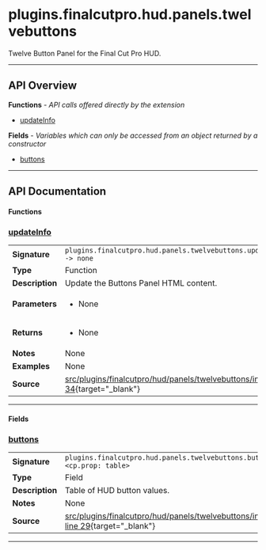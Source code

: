 # plugins.finalcutpro.hud.panels.twelvebuttons

Twelve Button Panel for the Final Cut Pro HUD.

---

## API Overview
**Functions** - _API calls offered directly by the extension_
 * [updateInfo](#updateinfo)

**Fields** - _Variables which can only be accessed from an object returned by a constructor_
 * [buttons](#buttons)


---

## API Documentation

#### Functions


### [updateInfo](#updateinfo)

|                                             |                                                                                     |
| --------------------------------------------|-------------------------------------------------------------------------------------|
| **Signature**                               | `plugins.finalcutpro.hud.panels.twelvebuttons.updateInfo() -> none`                                                                    |
| **Type**                                    | Function                                                                     |
| **Description**                             | Update the Buttons Panel HTML content.                                                                     |
| **Parameters**                              | <ul><li>None</li></ul> |
| **Returns**                                 | <ul><li>None</li></ul>          |
| **Notes**                                   | None |
| **Examples**                                | None |
| **Source**                                  | [src/plugins/finalcutpro/hud/panels/twelvebuttons/init.lua line 34](https://github.com/CommandPost/CommandPost/blob/develop/src/plugins/finalcutpro/hud/panels/twelvebuttons/init.lua#L34){target="_blank"} |

---

#### Fields


### [buttons](#buttons)

|                                             |                                                                                     |
| --------------------------------------------|-------------------------------------------------------------------------------------|
| **Signature**                               | `plugins.finalcutpro.hud.panels.twelvebuttons.buttons <cp.prop: table>`                                                                    |
| **Type**                                    | Field                                                                     |
| **Description**                             | Table of HUD button values.                                                                     |
| **Notes**                                   | None |
| **Source**                                  | [src/plugins/finalcutpro/hud/panels/twelvebuttons/init.lua line 29](https://github.com/CommandPost/CommandPost/blob/develop/src/plugins/finalcutpro/hud/panels/twelvebuttons/init.lua#L29){target="_blank"} |

---

